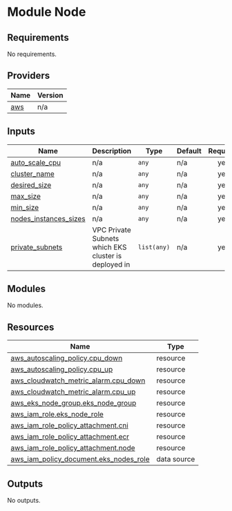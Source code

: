 # Module Node

<!-- BEGIN_TF_DOCS -->

## Requirements

No requirements.
## Providers

| Name | Version |
|------|---------|
| <a name="provider_aws"></a> [aws](#provider\_aws) | n/a |
## Inputs

| Name | Description | Type | Default | Required |
|------|-------------|------|---------|:--------:|
| <a name="input_auto_scale_cpu"></a> [auto\_scale\_cpu](#input\_auto\_scale\_cpu) | n/a | `any` | n/a | yes |
| <a name="input_cluster_name"></a> [cluster\_name](#input\_cluster\_name) | n/a | `any` | n/a | yes |
| <a name="input_desired_size"></a> [desired\_size](#input\_desired\_size) | n/a | `any` | n/a | yes |
| <a name="input_max_size"></a> [max\_size](#input\_max\_size) | n/a | `any` | n/a | yes |
| <a name="input_min_size"></a> [min\_size](#input\_min\_size) | n/a | `any` | n/a | yes |
| <a name="input_nodes_instances_sizes"></a> [nodes\_instances\_sizes](#input\_nodes\_instances\_sizes) | n/a | `any` | n/a | yes |
| <a name="input_private_subnets"></a> [private\_subnets](#input\_private\_subnets) | VPC Private Subnets which EKS cluster is deployed in | `list(any)` | n/a | yes |
## Modules

No modules.
## Resources

| Name | Type |
|------|------|
| [aws_autoscaling_policy.cpu_down](https://registry.terraform.io/providers/hashicorp/aws/latest/docs/resources/autoscaling_policy) | resource |
| [aws_autoscaling_policy.cpu_up](https://registry.terraform.io/providers/hashicorp/aws/latest/docs/resources/autoscaling_policy) | resource |
| [aws_cloudwatch_metric_alarm.cpu_down](https://registry.terraform.io/providers/hashicorp/aws/latest/docs/resources/cloudwatch_metric_alarm) | resource |
| [aws_cloudwatch_metric_alarm.cpu_up](https://registry.terraform.io/providers/hashicorp/aws/latest/docs/resources/cloudwatch_metric_alarm) | resource |
| [aws_eks_node_group.eks_node_group](https://registry.terraform.io/providers/hashicorp/aws/latest/docs/resources/eks_node_group) | resource |
| [aws_iam_role.eks_node_role](https://registry.terraform.io/providers/hashicorp/aws/latest/docs/resources/iam_role) | resource |
| [aws_iam_role_policy_attachment.cni](https://registry.terraform.io/providers/hashicorp/aws/latest/docs/resources/iam_role_policy_attachment) | resource |
| [aws_iam_role_policy_attachment.ecr](https://registry.terraform.io/providers/hashicorp/aws/latest/docs/resources/iam_role_policy_attachment) | resource |
| [aws_iam_role_policy_attachment.node](https://registry.terraform.io/providers/hashicorp/aws/latest/docs/resources/iam_role_policy_attachment) | resource |
| [aws_iam_policy_document.eks_nodes_role](https://registry.terraform.io/providers/hashicorp/aws/latest/docs/data-sources/iam_policy_document) | data source |
## Outputs

No outputs.
<!-- END_TF_DOCS -->